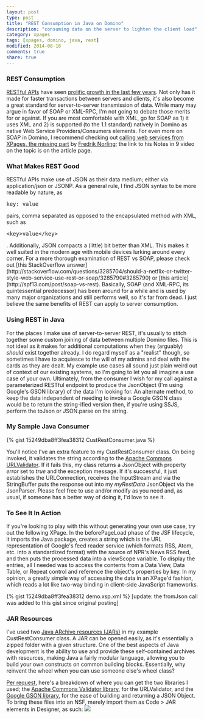 ```yaml
---
layout: post
type: post
title: "REST Consumption in Java on Domino"
description: "consuming data on the server to lighten the client load"
category: xpages
tags: [xpages, domino, java, rest]
modified: 2014-08-18
comments: true
share: true
---
```


### REST Consumption
[RESTful APIs](http://en.wikipedia.org/wiki/Representational_state_transfer) have seen [prolific growth in the last few years](http://www.dinochiesa.net/?p=259). Not only has it made for faster transactions between servers and clients, it's also become a great standard for server-to-server transmission of data. While many may argue in favor of SOAP or XML-RPC, I'm not going to debate those merits for or against. If you are most comfortable with XML, go for SOAP as 1) it uses XML and 2) is supported (to the 1.1 standard) natively in Domino as native Web Service Providers/Consumers elements. For even more on SOAP in Domino, I recommend checking out [calling web services from XPages, the missing part](http://www.xpagedeveloper.com/2014/calling-web-services-from-xpages) by [Fredrik Norling](http://twitter.com/XPageDeveloper); the link to his Notes in 9 video on the topic is on the article page.

### What Makes REST Good
RESTful APIs make use of JSON as their data medium; either via application/json or JSONP. As a general rule, I find JSON syntax to be more readable by nature, as 
<pre>key: value</pre>
 pairs, comma separated as opposed to the encapsulated method with XML, such as 
<pre>&lt;key&gt;value&lt;/key&gt;</pre>. Additionally, JSON compacts a (little) bit better than XML. This makes it well suited in the modern age with mobile devices lurking around every corner. For a more thorough examination of REST vs SOAP, please check out [this StackOverflow answer](http://stackoverflow.com/questions/3285704/should-a-netflix-or-twitter-style-web-service-use-rest-or-soap/3285790#3285790) or [this article](http://spf13.com/post/soap-vs-rest). Basically, SOAP (and XML-RPC, its quintessential predecessor) has been around for a while and is used by many major organizations and still performs well, so it's far from dead. I just believe the same benefits of REST can apply to server consumption.

### Using REST in Java
For the places I make use of server-to-server REST, it's usually to stitch together some custom joining of data between multiple Domino files. This is not ideal as it makes for additional computations when they (arguably) _should_ exist together already. I do regard myself as a "realist" though, so sometimes I have to acquiesce to the will of my admins and deal with the cards as they are dealt. My example use cases all sound just plain weird out of context of our existing systems, so I'm going to let you all imagine a use case of your own. Ultimately, from the consumer I wish for my call against a parameterized RESTful endpoint to produce the JsonObject (I'm using Google's GSON library) of the data I'm looking for. An alternate method, to keep the data independent of needing to invoke a Google GSON class would be to return the string-ified version then, if you're using SSJS, perform the toJson or JSON.parse on the string.

### My Sample Java Consumer 
{% gist 15249dba8ff3fea38312 CustRestConsumer.java %}

You'll notice I've an extra feature to my CustRestConsumer class. On being invoked, it validates the string according to the [Apache Commons URLValidator](http://commons.apache.org/proper/commons-validator/apidocs/org/apache/commons/validator/UrlValidator.html). If it fails this, my class returns a JsonObject with property _error_ set to _true_ and the exception message. If it's successful, it just establishes the URLConnection, receives the InputStream and via the StringBuffer puts the response out into my _myRestData_ JsonObject via the JsonParser. Please feel free to use and/or modify as you need and, as usual, if someone has a better way of doing it, I'd love to see it. 

### To See It In Action
If you're looking to play with this without generating your own use case, try out the following XPage. In the beforePageLoad phase of the JSF lifecycle, it imports the Java package, creates a string which is the URL representation of Google's feed reader service (which formats RSS, Atom, etc. into a standardized format) with the source of NPR's News RSS feed, and then puts the processed data into a viewScope variable. To display the entries, all I needed was to access the contents from a Data View, Data Table, or Repeat control and reference the object's properties by key. In my opinion, a greatly simple way of accessing the data in an XPage'd fashion, which reads a lot like two-way binding in client-side JavaScript frameworks.

{% gist 15249dba8ff3fea38312 demo.xsp.xml %}
[update: the fromJson call was added to this gist since original posting]

### JAR Resources
I've used two [Java ARchive resources (JARs)](http://en.wikipedia.org/wiki/JAR_(file_format)) in my example CustRestConsumer class. A JAR can be opened easily, as it's essentially a zipped folder with a given structure. One of the best aspects of Java development is the ability to use and provide these self-contained archives with resources, making Java a fairly modular language, allowing you to build your own constructs on common building blocks. Essentially, why reinvent the wheel when you can use someone else's wheel class?

[Per request](http://twitter.com/XPageDeveloper/status/501728122828374017), here's a breakdown of where you can get the two libraries I used; the [Apache Commons Validator library](http://commons.apache.org/proper/commons-validator/), for the URLValidator, and the [Google GSON library](https://code.google.com/p/google-gson/), for the ease of building and returning a JSON Object. To bring these files into an NSF, merely import them as Code > JAR elements in Designer, as such:
<a href="{{ site.url }}/images/post_images/AddJarsToNSF.png" data-toggle="tooltip" title="JARs are imported as NSF resources"><img src="{{ site.url }}/images/post_images/AddJarsToNSF.png"></a>